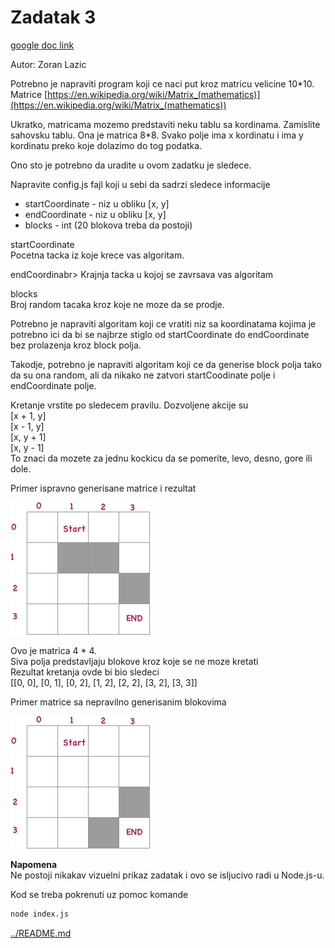 # Zadatak 3

[google doc link](https://drive.google.com/drive/mobile/folders/1G-AjDUzgRHLCOfUn5rVhHCENW-7PSIBF?usp=sharing)

Autor: Zoran Lazic

Potrebno je napraviti program koji ce naci put kroz matricu velicine 10*10.<br>
Matrice [https://en.wikipedia.org/wiki/Matrix_(mathematics)](https://en.wikipedia.org/wiki/Matrix_(mathematics))

Ukratko, matricama mozemo predstaviti neku tablu sa kordinama. Zamislite sahovsku tablu. Ona je matrica 8*8. Svako polje ima x kordinatu i ima y kordinatu preko koje dolazimo do tog podatka.

Ono sto je potrebno da uradite u ovom zadatku je sledece.

Napravite config.js fajl koji u sebi da sadrzi sledece informacije
+ startCoordinate - niz u obliku [x, y]
+ endCoordinate - niz u obliku [x, y]
+ blocks - int (20 blokova treba da postoji)

startCoordinate<br>
Pocetna tacka iz koje krece vas algoritam.

endCoordinabr>
Krajnja tacka u kojoj se zavrsava vas algoritam

blocks<br>
Broj random tacaka kroz koje ne moze da se prodje.

Potrebno je napraviti algoritam koji ce vratiti niz sa koordinatama kojima je potrebno ici da bi se najbrze stiglo od startCoordinate do endCoordinate bez prolazenja kroz block polja.

Takodje, potrebno je napraviti algoritam koji ce da generise block polja tako da su ona random, ali da nikako ne zatvori startCoodinate polje i endCoordinate polje.

Kretanje vrstite po sledecem pravilu. Dozvoljene akcije su<br>
[x + 1, y]<br>
[x - 1, y]<br>
[x, y + 1]<br>
[x, y - 1]<br>
To  znaci da mozete za jednu kockicu da se pomerite, levo, desno, gore ili dole.

Primer ispravno generisane matrice i rezultat

![1.png](1.png)


Ovo je matrica 4 * 4.<br>
Siva polja predstavljaju blokove kroz koje se ne moze kretati<br>
Rezultat kretanja ovde bi bio sledeci<br>
[[0, 0], [0, 1], [0, 2], [1, 2], [2, 2], [3, 2], [3, 3]]

Primer matrice sa nepravilno generisanim blokovima

![2.png](2.png)


**Napomena**<br>
Ne postoji nikakav vizuelni prikaz zadatak i ovo se isljucivo radi u Node.js-u.

Kod se treba pokrenuti uz pomoc komande
````sh
node index.js
````


[../README.md](../README.md)
